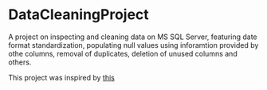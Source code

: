 # DataCleaningProject

A project on inspecting and cleaning data on MS SQL Server, featuring date format standardization, populating null values using inforamtion provided by othe columns, removal of duplicates, deletion of unused columns and others. 

This project was inspired by [this](https://www.youtube.com/watch?v=8rO7ztF4NtU&ab_channel=AlexTheAnalyst)
